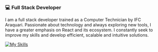 ### 💻 Full Stack Developer

I am a full stack developer trained as a Computer Technician by IFC Araquari. Passionate about technology and always exploring new tools, I have a greater emphasis on React and its ecosystem. I constantly seek to improve my skills and develop efficient, scalable and intuitive solutions.

<div>


  [![My Skills](https://skillicons.dev/icons?i=js,ts,react,redux,express,nodejs,vue,py,tailwind,next,mysql,php,docker,flutter,swift)](https://skillicons.dev)

  
    
          



  

 
 </div>
 <br/>
 


 
